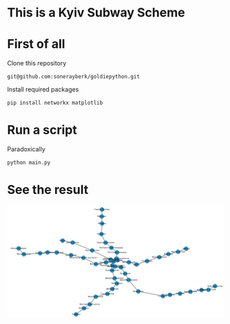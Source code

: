 # This is a Kyiv Subway Scheme

# First of all
Clone this repository

```
git@github.com:sonerayberk/goldiepython.git
```

Install required packages

```
pip install networkx matplotlib
```

# Run a script
Paradoxically

```
python main.py
```

# See the result
![Subway Scheme](scheme.png)
